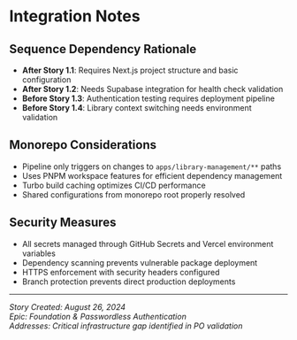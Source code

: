 # Integration Notes

## Sequence Dependency Rationale

- **After Story 1.1**: Requires Next.js project structure and basic configuration
- **After Story 1.2**: Needs Supabase integration for health check validation
- **Before Story 1.3**: Authentication testing requires deployment pipeline
- **Before Story 1.4**: Library context switching needs environment validation

## Monorepo Considerations

- Pipeline only triggers on changes to `apps/library-management/**` paths
- Uses PNPM workspace features for efficient dependency management
- Turbo build caching optimizes CI/CD performance
- Shared configurations from monorepo root properly resolved

## Security Measures

- All secrets managed through GitHub Secrets and Vercel environment variables
- Dependency scanning prevents vulnerable package deployment
- HTTPS enforcement with security headers configured
- Branch protection prevents direct production deployments

---

_Story Created: August 26, 2024_  
_Epic: Foundation & Passwordless Authentication_  
_Addresses: Critical infrastructure gap identified in PO validation_
